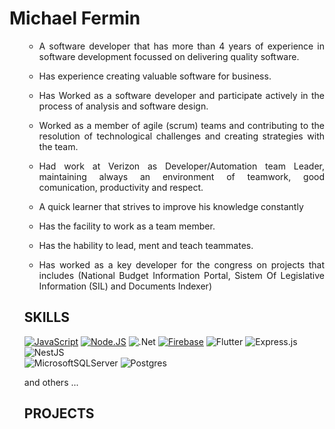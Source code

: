 
<h1> Michael Fermin </h1>

<ul>
<ul>
    <li> <p align='justify'>A software developer that has more than 4 years of experience in software development focussed on delivering quality software.</p></li>  
    <li> <p align='justify'> Has experience creating valuable software for business. </p></li> 
    <li> <p align='justify'>Has Worked as a software developer and participate actively in the process of analysis and software design.</p></li> 
    <li> <p align='justify'>Worked as a member of agile (scrum) teams and contributing to the resolution of technological challenges and creating strategies with the team.</p></li>
    <li> <p align='justify'>Had work at Verizon as Developer/Automation team Leader, maintaining always an environment of teamwork, good comunication, productivity and respect.</p></li> 
    <li> <p align='justify'>A quick learner that strives to improve his knowledge constantly</p> </li>
    <li><p align='justify'> Has the facility to work as a team member.</p></li> 
    <li> <p align='justify'>Has the hability to lead, ment and teach teammates.</p></li> 
    <li><p align='justify'> Has worked as a key developer for the congress on projects that includes (National Budget Information Portal, Sistem Of Legislative Information (SIL) and Documents Indexer)   </p>
 </ul>


## SKILLS

 [![JavaScript](https://img.shields.io/badge/JavaScript-F7DF1E?style=for-the-badge&logo=javascript&logoColor=white&labelColor=101010)]()
 [![Node.JS](https://img.shields.io/badge/Node.JS-339933?style=for-the-badge&logo=node.js&logoColor=white&labelColor=101010)]() 
 ![.Net](https://img.shields.io/badge/.NET-5C2D91?style=for-the-badge&logo=.net&logoColor=white) 
 [![Firebase](https://img.shields.io/badge/Firebase-FFCA28?style=for-the-badge&logo=firebase&logoColor=white&labelColor=101010)]()
 ![Flutter](https://img.shields.io/badge/Flutter-%2302569B.svg?style=for-the-badge&logo=Flutter&logoColor=white)
 ![Express.js](https://img.shields.io/badge/express.js-%23404d59.svg?style=for-the-badge&logo=express&logoColor=%2361DAFB) 
 ![NestJS](https://img.shields.io/badge/nestjs-%23E0234E.svg?style=for-the-badge&logo=nestjs&logoColor=white)  
 ![MicrosoftSQLServer](https://img.shields.io/badge/Microsoft%20SQL%20Sever-CC2927?style=for-the-badge&logo=microsoft%20sql%20server&logoColor=white) 
 ![Postgres](https://img.shields.io/badge/postgres-%23316192.svg?style=for-the-badge&logo=postgresql&logoColor=white) 

and others ...
 
 
## PROJECTS



<!---
ninjacksnake/ninjacksnake is a ✨ special ✨ repository because its `README.md` (this file) appears on your GitHub profile.
You can click the Preview link to take a look at your changes.
--->

